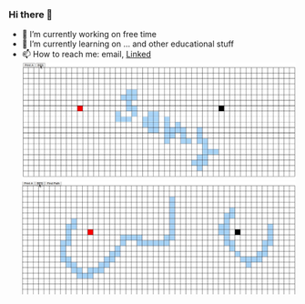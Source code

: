 ### Hi there 👋

<!--
**sangqle/sangqle** is a ✨ _special_ ✨ repository because its `README.md` (this file) appears on your GitHub profile.
-->

- 🔭 I’m currently working on free time
- 🌱 I’m currently learning on ... and other educational stuff
- 📫 How to reach me: email, [Linked](https://www.linkedin.com/in/sang-lequang)
![My fun BFS](https://raw.githubusercontent.com/sangqle/Data-Structures-Algorithms/master/images/BFS.gif)
![DFS routes](https://raw.githubusercontent.com/sangqle/Data-Structures-Algorithms/master/images/dfsroute.gif)
